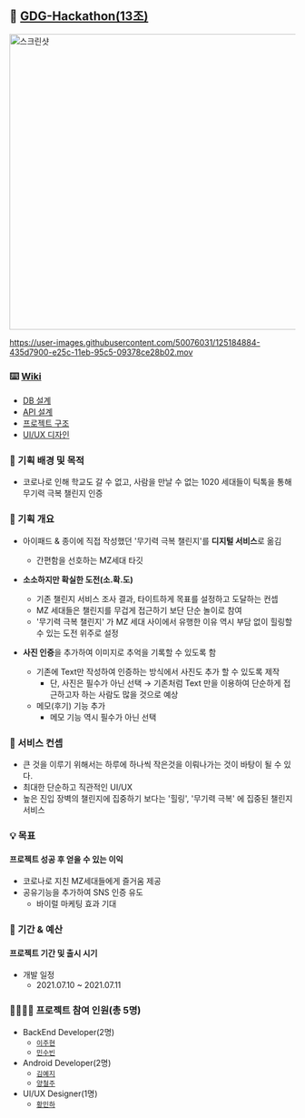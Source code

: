 ## 📎 [GDG-Hackathon(13조)](https://festa.io/events/1644)

<img width="520" alt="스크린샷" src="https://user-images.githubusercontent.com/50076031/126170450-00995d8e-b1eb-436e-baf9-787164855466.png">

https://user-images.githubusercontent.com/50076031/125184884-435d7900-e25c-11eb-95c5-09378ce28b02.mov

### ⌨️ [Wiki]((https://github.com/GDG-hackathon-13/monthly-challenge-backend/wiki))
- [DB 설계](https://github.com/GDG-hackathon-13/monthly-challenge-backend/wiki/DB-%EC%84%A4%EA%B3%84)
- [API 설계](https://github.com/GDG-hackathon-13/monthly-challenge-backend/wiki/API-%EC%84%A4%EA%B3%84)
- [프로젝트 구조](https://github.com/GDG-hackathon-13/monthly-challenge-backend/wiki/%ED%94%84%EB%A1%9C%EC%A0%9D%ED%8A%B8-%EA%B5%AC%EC%A1%B0)
- [UI/UX 디자인](https://github.com/GDG-hackathon-13/monthly-challenge-backend/wiki/UI&UX-%EB%94%94%EC%9E%90%EC%9D%B8)


### 🎯 기획 배경 및 목적
- 코로나로 인해 학교도 갈 수 없고, 사람을 만날 수 없는 1020 세대들이 틱톡을 통해 무기력 극복 챌린지 인증


### 📝 기획 개요
- 아이패드 & 종이에 직접 작성했던 '무기력 극복 챌린지'를 **디지털 서비스**로 옮김
    - 간편함을 선호하는 MZ세대 타깃
    
- **소소하지만 확실한 도전(소.확.도)**
    - 기존 챌린지 서비스 조사 결과, 타이트하게 목표를 설정하고 도달하는 컨셉
    - MZ 세대들은 챌린지를 무겁게 접근하기 보단 단순 놀이로 참여 
    - '무기력 극복 챌린지' 가 MZ 세대 사이에서 유행한 이유 역시 부담 없이 힐링할 수 있는 도전 위주로 설정
    
- **사진 인증**을 추가하여 이미지로 추억을 기록할 수 있도록 함
    - 기존에 Text만 작성하여 인증하는 방식에서 사진도 추가 할 수 있도록 제작 
        - 단, 사진은 필수가 아닌 선택 → 기존처럼 Text 만을 이용하여 단순하게 접근하고자 하는 사람도 많을 것으로 예상
    - 메모(후기) 기능 추가
        - 메모 기능 역시 필수가 아닌 선택
    

### 🤔 서비스 컨셉
- 큰 것을 이루기 위해서는 하루에 하나씩 작은것을 이뤄나가는 것이 바탕이 될 수 있다.
- 최대한 단순하고 직관적인 UI/UX
- 높은 진입 장벽의 챌린지에 집중하기 보다는 '힐링', '무기력 극복' 에 집중된 챌린지 서비스 


### 💡 목표
#### 프로젝트 성공 후 얻을 수 있는 이익
- 코로나로 지친 MZ세대들에게 즐거움 제공
- 공유기능을 추가하여 SNS 인증 유도
    - 바이럴 마케팅 효과 기대
    

### 📆 기간 & 예산
#### 프로젝트 기간 및 출시 시기
- 개발 일정 
    - 2021.07.10 ~ 2021.07.11
    

### 👨‍👨‍👦‍👦 프로젝트 참여 인원(총 5명)
- BackEnd Developer(2명)
    - [`이주현`](https://github.com/JuHyun419)
    - [`민수빈`](https://github.com/binimini)
- Android Developer(2명)
    - [`김예지`](https://github.com/foreknowledge)
    - [`양철주`](https://github.com/ycj1212)
- UI/UX Designer(1명)
    - [`황민하`](https://github.com/minhahwang)

    

